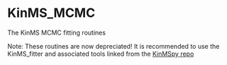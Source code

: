 # KinMS_MCMC
The KinMS MCMC fitting routines

Note: These routines are now depreciated! It is recommended to use the KinMS_fitter and associated tools linked from the [KinMSpy repo](https://github.com/TimothyADavis/KinMSpy)
